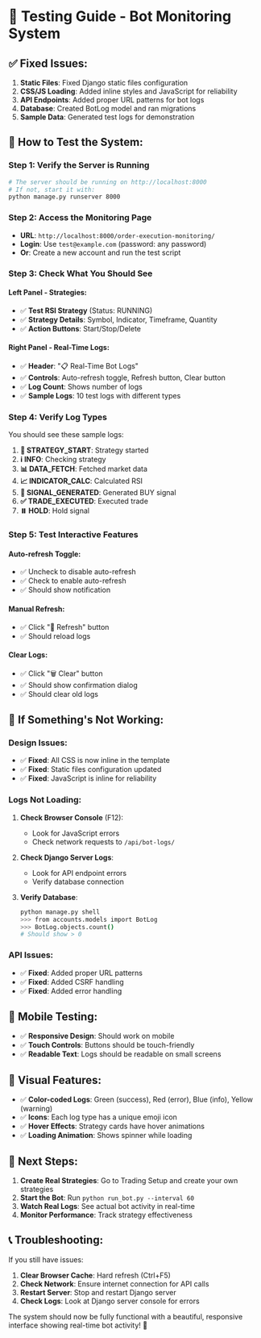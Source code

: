 # 🧪 Testing Guide - Bot Monitoring System

## ✅ **Fixed Issues:**

1. **Static Files**: Fixed Django static files configuration
2. **CSS/JS Loading**: Added inline styles and JavaScript for reliability
3. **API Endpoints**: Added proper URL patterns for bot logs
4. **Database**: Created BotLog model and ran migrations
5. **Sample Data**: Generated test logs for demonstration

## 🎯 **How to Test the System:**

### **Step 1: Verify the Server is Running**
```bash
# The server should be running on http://localhost:8000
# If not, start it with:
python manage.py runserver 8000
```

### **Step 2: Access the Monitoring Page**
- **URL**: `http://localhost:8000/order-execution-monitoring/`
- **Login**: Use `test@example.com` (password: any password)
- **Or**: Create a new account and run the test script

### **Step 3: Check What You Should See**

#### **Left Panel - Strategies:**
- ✅ **Test RSI Strategy** (Status: RUNNING)
- ✅ **Strategy Details**: Symbol, Indicator, Timeframe, Quantity
- ✅ **Action Buttons**: Start/Stop/Delete

#### **Right Panel - Real-Time Logs:**
- ✅ **Header**: "📋 Real-Time Bot Logs"
- ✅ **Controls**: Auto-refresh toggle, Refresh button, Clear button
- ✅ **Log Count**: Shows number of logs
- ✅ **Sample Logs**: 10 test logs with different types

### **Step 4: Verify Log Types**

You should see these sample logs:

1. **🚀 STRATEGY_START**: Strategy started
2. **ℹ️ INFO**: Checking strategy
3. **📊 DATA_FETCH**: Fetched market data
4. **📈 INDICATOR_CALC**: Calculated RSI
5. **🎯 SIGNAL_GENERATED**: Generated BUY signal
6. **✅ TRADE_EXECUTED**: Executed trade
7. **⏸️ HOLD**: Hold signal

### **Step 5: Test Interactive Features**

#### **Auto-refresh Toggle:**
- ✅ Uncheck to disable auto-refresh
- ✅ Check to enable auto-refresh
- ✅ Should show notification

#### **Manual Refresh:**
- ✅ Click "🔄 Refresh" button
- ✅ Should reload logs

#### **Clear Logs:**
- ✅ Click "🗑️ Clear" button
- ✅ Should show confirmation dialog
- ✅ Should clear old logs

## 🔧 **If Something's Not Working:**

### **Design Issues:**
- ✅ **Fixed**: All CSS is now inline in the template
- ✅ **Fixed**: Static files configuration updated
- ✅ **Fixed**: JavaScript is inline for reliability

### **Logs Not Loading:**
1. **Check Browser Console** (F12):
   - Look for JavaScript errors
   - Check network requests to `/api/bot-logs/`

2. **Check Django Server Logs**:
   - Look for API endpoint errors
   - Verify database connection

3. **Verify Database**:
   ```bash
   python manage.py shell
   >>> from accounts.models import BotLog
   >>> BotLog.objects.count()
   # Should show > 0
   ```

### **API Issues:**
- ✅ **Fixed**: Added proper URL patterns
- ✅ **Fixed**: Added CSRF handling
- ✅ **Fixed**: Added error handling

## 📱 **Mobile Testing:**
- ✅ **Responsive Design**: Should work on mobile
- ✅ **Touch Controls**: Buttons should be touch-friendly
- ✅ **Readable Text**: Logs should be readable on small screens

## 🎨 **Visual Features:**
- ✅ **Color-coded Logs**: Green (success), Red (error), Blue (info), Yellow (warning)
- ✅ **Icons**: Each log type has a unique emoji icon
- ✅ **Hover Effects**: Strategy cards have hover animations
- ✅ **Loading Animation**: Shows spinner while loading

## 🚀 **Next Steps:**

1. **Create Real Strategies**: Go to Trading Setup and create your own strategies
2. **Start the Bot**: Run `python run_bot.py --interval 60`
3. **Watch Real Logs**: See actual bot activity in real-time
4. **Monitor Performance**: Track strategy effectiveness

## 📞 **Troubleshooting:**

If you still have issues:

1. **Clear Browser Cache**: Hard refresh (Ctrl+F5)
2. **Check Network**: Ensure internet connection for API calls
3. **Restart Server**: Stop and restart Django server
4. **Check Logs**: Look at Django server console for errors

The system should now be fully functional with a beautiful, responsive interface showing real-time bot activity! 🎯 
